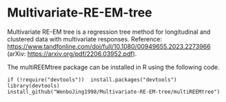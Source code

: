 # Multivariate-RE-EM-tree
Multivariate RE-EM tree is a regression tree method for longitudinal and clustered data with multivariate responses. Reference: https://www.tandfonline.com/doi/full/10.1080/00949655.2023.2273966 (arXiv: https://arxiv.org/pdf/2206.03952.pdf).

The multiREEMtree package can be installed in R using the following code.

`if (!require("devtools"))  install.packages("devtools")`\
`library(devtools)`\
`install_github("WenboJing1998/Multivariate-RE-EM-tree/multiREEMtree")`
